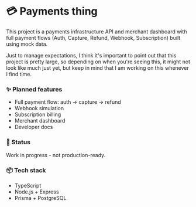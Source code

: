 # 💳 Payments thing

This project is a payments infrastructure API and merchant dashboard with full payment flows (Auth, Capture, Refund, Webhook, Subscription) built using mock data.

Just to manage expectations, I think it's important to point out that this project is pretty large, so depending on when you're seeing this, it might not look like much just yet, but keep in mind that I am working on this whenever I find time.

### ✨ Planned features

- Full payment flow: auth → capture → refund
- Webhook simulation
- Subscription billing
- Merchant dashboard
- Developer docs

### 🚧 Status

Work in progress - not production-ready.

### 📦 Tech stack

- TypeScript
- Node.js + Express
- Prisma + PostgreSQL
